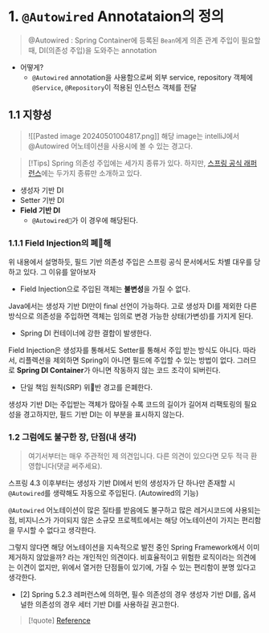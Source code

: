 # 1. `@Autowired` Annotataion의 정의
>@Autowired : Spring Container에 등록된 `Bean`에게 의존 관계 주입이 필요할 때, 
>DI(의존성 주입)을 도와주는 annotation

- 어떻게?
	- `@Autowired` annotation을 사용함으로써 외부 service, repository 객체에 `@Service`, `@Repository`이 적용된 인스턴스 객체를 전달

## 1.1 지향성
>![[Pasted image 20240501004817.png]] 해당 image는 intelliJ에서 @Autowired 어노테이션을 사용시에 볼 수 있는 경고다.

>[!Tips] Spring 의존성 주입에는 세가지 종류가 있다. 하지만, [스프링 공식 래퍼런스](https://docs.spring.io/spring-framework/docs/5.2.3.RELEASE/spring-framework-reference/core.html#beans-factory-collaborators)에는 두가지 종류만 소개하고 있다.

- 생성자 기반 DI
- Setter 기반 DI
- **Field 기반 DI**
	- `@Autowired`가 이 경우에 해당된다.

### 1.1.1 Field Injection의 폐해
위 내용에서 설명하듯, 필드 기반 의존성 주입은 스프링 공식 문서에서도 차별 대우를 당하고 있다. 
그 이유를 알아보자

- Field Injection으로 주입된 객체는 **불변성**을 가질 수 없다.

Java에서는 생성자 기반 DI만이 final 선언이 가능하다. 고로 생성자 DI를 제외한 다른 방식으로 의존성을 주입하면 객체는 임의로 변경 가능한 상태(가변성)를 가지게 된다.

- Spring DI 컨테이너에 강한 결합이 발생한다.

Field Injection은 생성자를 통해서도 Setter를 통해서 주입 받는 방식도 아니다.
따라서, 리플렉션을 제외하면 Spring이 아니면 필드에 주입할 수 있는 방법이 없다.
그러므로 **Spring DI Container**가 아니면 작동하지 않는 코드 조각이 되버린다. 

- 단일 책임 원칙(SRP) 위반 경고를 은폐한다.

생성자 기반 DI는 주입받는 객체가 많아질 수록 코드의 길이가 길어져 리팩토링의 필요성을 경고하지만,
필드 기반 DI는 이 부분을 표시하지 않는다.

### 1.2 그럼에도 불구한 장, 단점(내 생각)
> 여기서부터는 매우 주관적인 제 의견입니다. 다른 의견이 있으다면 모두 적극 환영합니다(댓글 써주세요).

스프링 4.3 이후부터는 생성자 기반 DI에서 빈의 생성자가 단 하나만 존재할 시 `@Autowired`를 생략해도 자동으로 주입된다. (Autowired의 기능)

`@Autowired` 어노테이션이 많은 질타를 받음에도 불구하고 많은 레거시코드에 사용되는 점, 비지니스가 가미되지 않은 소규모 프로젝트에서는 해당 어노테이션이 가지는 편리함을 무시할 수 없다고 생각한다.

그렇지 않다면 해당 어노테이션을 지속적으로 발전 중인 Spring Framework에서 이미 제거하지 않았을까? 라는 개인적인 의견이다. 비효율적이고 위험한 로직이라는 의견에는 이견이 없지만, 위에서 열거한 단점들이 있기에, 가질 수 있는 편리함이 분명 있다고 생각한다. 

- [2] Spring 5.2.3 레퍼런스에 의하면, 필수 의존성의 경우 생성자 기반 DI를, 옵셔널한 의존성의 경우 세터 기반 DI를 사용하길 권고한다.

> [!quote] <a href="https://sightstudio.tistory.com/20" target="blank">Reference</a>